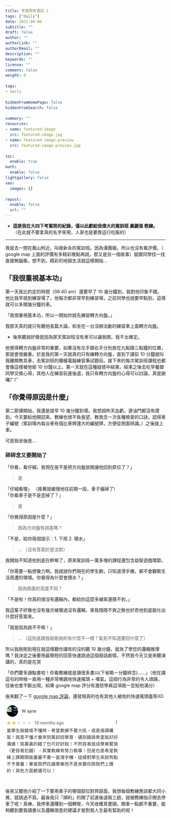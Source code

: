 ```yaml
---
title: 考駕照奇遇記-1
tags: ["daily"]
date: 2022-04-06
subtitle: ""
draft: false
author: ""
authorLink: ""
authorEmail: ""
description: ""
keywords: ""
license: ""
comment: false
weight: 0

tags:
- daily

hiddenFromHomePage: false
hiddenFromSearch: false

summary: ""
resources:
- name: featured-image
  src: featured-image.jpg
- name: featured-image-preview
  src: featured-image-preview.jpg

toc:
  enable: true
math:
  enable: false
lightgallery: false
seo:
  images: []

repost:
  enable: false
  url: ""
---
```


- __這是我在大四下考駕照的紀錄，僅以此獻給我偉大的駕訓班 裏鍵張 教練。__ （在此就不要拿真的名字來用，人家也是要靠這行吃飯的）
---
我是去一間在鳳山附近，叫做新永的駕訓班。因為湊團報，所以也沒有看評價，（ google map 上面的評價有多精彩晚點再說，那又是另一個故事）就跟同學找一找直接無腦衝。想不到，精彩的地獄生活就這樣開始... 

## 「我很重視基本功」
第一天我比約定的時間（06:40 am）還要早了 10 幾分鐘到，我對他印象不錯。他比我早就到練習場了。他每次都非常早到練習場，之前同學也說要早點到，這樣就可以多開幾分鐘的車。  

「我很重視基本功，所以一開始你就先練習轉方向盤。」  

我那天真的就只有聽他長篇大論，和坐在一台沒辦法動的練習車上面轉方向盤。
- 後來聽說好像是因為那天駕訓班沒有車可以讓我開，我不太確定。  

他覺得轉方向盤非常的重要，如果沒有左手跟右手分別放在九點跟三點鐘的位置，那就會很嚴重。於是我的第一天就真的只有練轉方向盤，直到下課前 10 分鐘就叫我離開教具車，去駕訓班的櫃檯電腦練習筆試題目。接下來的每次駕訓班課程也都會像這樣被他偷 10 分鐘以上。第一天就在這種疑惑中結束。結束之後去吃早餐跟同學交換心得，其他人在練習前進後退，我只有轉方向盤的心得可以討論，真是謝囉ㄏㄏ

## 「你覺得原因是什麼」
第二節課開始，我還是提早 10 幾分鐘到場。我想說昨天血虧，連油門都沒有摸到，今天要給他開回來。教練也很不負我望，教我念一次各種檢查的口訣，認得車子編號（駕訓場內每台車有個比車牌還大的編號牌，方便從側面辨識。）之後就上車。  
  
可是我坐後座...

### 碎碎念又要開始了
「你看，看仔細，我現在是不是把方向盤放開讓他回到原位了？」
> 是  

「仔細看喔」 （接著就緩慢地往前開一段，車子偏掉了）  
「你看車子是不是歪掉了？」
> 是  

「你覺得原因是什麼？」
> 因為方向盤有誤差嗎？  

「不是，給你兩個提示：1. 下雨 2. 積水」
> ...  （沒有答案於是沈默）

我開始不知道他到底在幹嘛了，原來駕訓班一萬多塊的課程還包含益智遊戲環節。

「你需要一點想像力啊。我就說你們現在的學生齁，只知道滑手機，都不會觀察生活周遭的環境。你覺得為什麼會積水？」  
> 因為路面的高度不同？  

「不是啦！你真的很沒有邏輯內，都給你這麼多線索還猜不到，」

我這輩子好像也沒有幾次被嗆過沒有邏輯，害我隱隱不爽之餘也好奇他到底能吐出什麼好答案來。  

「就是因為路不平嘛！」  

> ... （這到底跟我剛剛說的有什麼不一樣？氣到不知道要回什麼了）

所以我剛剛到現在就這樣聽你講有的沒的聽 10 幾分鐘，就為了學您的邏輯推理嗎？我決定之後要用最簡短的回答快速跳過這個廢話劇情，不然我今天又是來聽演講的，真的是在哭  

「你們要多讀點書啦！你看教練就是讀很多書(以下省略ㄧ分鐘碎念)......」（他在講這句的時候一直用一種非常嘲諷地快速搖頭 + 嘆氣。這個行為非常的令人煩躁，往後也會不斷出現，如果 google map 評分有激怒學員這項我一定給他滿分）  

後來翻了一下 [google map 評論](https://goo.gl/maps/PhQ3v81NeEqU2qQE8)，還發現真的也有其他人被他的快速搖頭羞辱XD  
![](1.png)

後來又聽他介紹了一下要用車子的哪個部位對齊路面，我想每個教練應該都大同小異，就跳過不寫。最後我只「順利」的開了前進後退兩三趟，就被教練指示開去停車了呢！真棒，我停車還賺到一個轉彎，今天收穫真豐碩。開車一點都不重要，能夠聽到要我讀書以及邏輯很差的建議才是對我人生最有幫助的呢！

